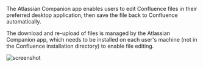 The Atlassian Companion app enables users to edit Confluence files in their preferred desktop application, then save the file back to Confluence automatically.

The download and re-upload of files is managed by the Atlassian Companion app, which needs to be installed on each user's machine (not in the Confluence installation directory) to enable file editing.

![screenshot](https://cdn.jsdelivr.net/gh/ITS-Unibas/chocolatey-community-packages@master/automatic/atlassian-companion/screenshot.png)
